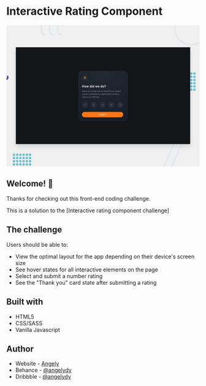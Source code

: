 # Interactive Rating Component

![Design preview for the Interactive rating component coding challenge](./design/desktop-preview.jpg)

## Welcome! 👋

Thanks for checking out this front-end coding challenge.

This is a solution to the [Interactive rating component challenge]


## The challenge

Users should be able to:

- View the optimal layout for the app depending on their device's screen size
- See hover states for all interactive elements on the page
- Select and submit a number rating
- See the "Thank you" card state after submitting a rating

## Built with

- HTML5
- CSS/SASS
- Vanilla Javascript

## Author

- Website - [Angely](https://www.github.com/angelydy)
- Behance - [@angelydy](https://www.behance.net/angelydy)
- Dribbble - [@angelydy](https://www.dribbble.com/angelydy)

